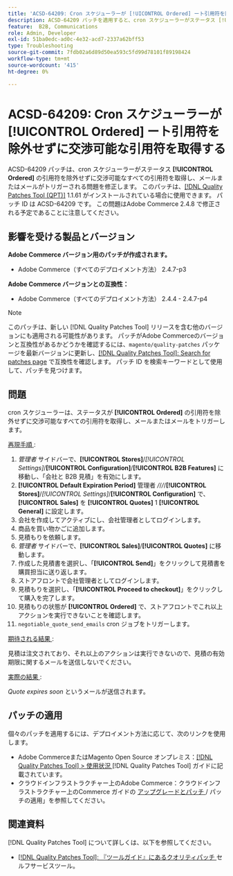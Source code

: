 ```yaml
---
title: 'ACSD-64209: Cron スケジューラーが [!UICONTROL Ordered] ート引用符を除外せずに交渉可能な引用符を取得する'
description: ACSD-64209 パッチを適用すると、cron スケジューラーがステータス [!UICONTROL Ordered] の引用符を除外せずに交渉可能なすべての引用符を取得し、メールまたはメールがトリガーされるAdobe Commerceの問題が修正されます。
feature:  B2B, Communications
role: Admin, Developer
exl-id: 51ba0edc-ad0c-4e32-acd7-2337a62bff53
type: Troubleshooting
source-git-commit: 7fdb02a6d89d50ea593c5fd99d78101f89198424
workflow-type: tm+mt
source-wordcount: '415'
ht-degree: 0%

---
```


# ACSD-64209: Cron スケジューラーが [!UICONTROL Ordered] ート引用符を除外せずに交渉可能な引用符を取得する

ACSD-64209 パッチは、cron スケジューラーがステータス **[!UICONTROL Ordered]** の引用符を除外せずに交渉可能なすべての引用符を取得し、メールまたはメールがトリガーされる問題を修正します。 このパッチは、[[!DNL Quality Patches Tool (QPT)]](/help/tools/quality-patches-tool/quality-patches-tool-to-self-serve-quality-patches.md) 1.1.61 がインストールされている場合に使用できます。 パッチ ID は ACSD-64209 です。 この問題はAdobe Commerce 2.4.8 で修正される予定であることに注意してください。

## 影響を受ける製品とバージョン

**Adobe Commerce バージョン用のパッチが作成されます。**

* Adobe Commerce（すべてのデプロイメント方法） 2.4.7-p3

**Adobe Commerce バージョンとの互換性：**

* Adobe Commerce（すべてのデプロイメント方法） 2.4.4 - 2.4.7-p4

>[!NOTE]
>
>このパッチは、新しい [!DNL Quality Patches Tool] リリースを含む他のバージョンにも適用される可能性があります。 パッチがAdobe Commerceのバージョンと互換性があるかどうかを確認するには、`magento/quality-patches` パッケージを最新バージョンに更新し、[[!DNL Quality Patches Tool]: Search for patches page](https://experienceleague.adobe.com/tools/commerce-quality-patches/index.html) で互換性を確認します。 パッチ ID を検索キーワードとして使用して、パッチを見つけます。

## 問題

cron スケジューラーは、ステータスが **[!UICONTROL Ordered]** の引用符を除外せずに交渉可能なすべての引用符を取得し、メールまたはメールをトリガーします。

<u> 再現手順 </u>:


1. *管理者* サイドバーで、**[!UICONTROL Stores]**/*[!UICONTROL Settings]*/**[!UICONTROL Configuration]**/**[!UICONTROL B2B Features]** に移動し、「会社と B2B 見積」を有効にします。
1. **[!UICONTROL Default Expiration Period]** 管理者 */*/*/*/**[!UICONTROL Stores]**/*[!UICONTROL Settings]*/**[!UICONTROL Configuration]** で、**[!UICONTROL Sales]** を **[!UICONTROL Quotes]** 1 **[!UICONTROL General]** に設定します。
1. 会社を作成してアクティブにし、会社管理者としてログインします。
1. 商品を買い物かごに追加します。
1. 見積もりを依頼します。
1. *管理者* サイドバーで、**[!UICONTROL Sales]**/**[!UICONTROL Quotes]** に移動します。
1. 作成した見積書を選択し、「**[!UICONTROL Send]**」をクリックして見積書を購買担当に送り返します。
1. ストアフロントで会社管理者としてログインします。
1. 見積もりを選択し、「**[!UICONTROL Proceed to checkout]**」をクリックして購入を完了します。
1. 見積もりの状態が **[!UICONTROL Ordered]** で、ストアフロントでこれ以上アクションを実行できないことを確認します。
1. `negotiable_quote_send_emails` cron ジョブをトリガーします。


<u> 期待される結果 </u>:

見積は注文されており、それ以上のアクションは実行できないので、見積の有効期限に関するメールを送信しないでください。

<u> 実際の結果 </u>:

*Quote expires soon* というメールが送信されます。

## パッチの適用

個々のパッチを適用するには、デプロイメント方法に応じて、次のリンクを使用します。

* Adobe CommerceまたはMagento Open Source オンプレミス：[[!DNL Quality Patches Tool] > 使用状況 ](/help/tools/quality-patches-tool/usage.md)[!DNL Quality Patches Tool] ガイドに記載されています。
* クラウドインフラストラクチャー上のAdobe Commerce：クラウドインフラストラクチャー上のCommerce ガイドの [ アップグレードとパッチ ](https://experienceleague.adobe.com/docs/commerce-cloud-service/user-guide/develop/upgrade/apply-patches.html)/ パッチの適用」を参照してください。

## 関連資料

[!DNL Quality Patches Tool] について詳しくは、以下を参照してください。

* [[!DNL Quality Patches Tool]: 『ツールガイド』にあるクオリティパッチ ](/help/tools/quality-patches-tool/quality-patches-tool-to-self-serve-quality-patches.md) セルフサービスツール。
